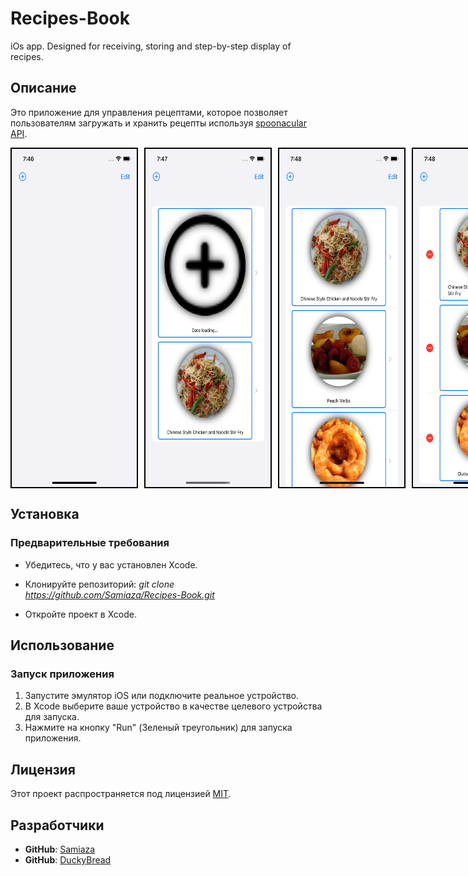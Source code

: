 # Recipes-Book
iOs app. Designed for receiving, storing and step-by-step display of recipes.

## Описание

Это приложение для управления рецептами, которое позволяет пользователям загружать и хранить рецепты используя [spoonacular API](https://spoonacular.com/food-api).

<p style="display: flex; justify-content: space-between;">
  <img src="/misc/images/app1.png" width="200" style="margin-right:  10px; border:  2px solid black;" />
  <img src="/misc/images/app2.png" width="200" style="margin-right:  10px; border:  2px solid black;" />
  <img src="/misc/images/app4.png" width="200" style="margin-right:  10px; border:  2px solid black;" />
  <img src="/misc/images/app5.png" width="200" style="margin-right:  10px; border:  2px solid black;" />
  <img src="/misc/images/app6.png" width="250" style="margin-right:  10px; border:  2px solid black;" />
  <img src="/misc/images/app7.png" width="250" style="margin-right:  10px; border:  2px solid black;" />
  <img src="/misc/images/app8.png" width="250" style="border:  2px solid black;" />
</p>

## Установка

### Предварительные требования

- Убедитесь, что у вас установлен Xcode.

- Клонируйте репозиторий: *git clone https://github.com/Samiaza/Recipes-Book.git*

- Откройте проект в Xcode.

## Использование

### Запуск приложения

1. Запустите эмулятор iOS или подключите реальное устройство.
2. В Xcode выберите ваше устройство в качестве целевого устройства для запуска.
3. Нажмите на кнопку "Run" (Зеленый треугольник) для запуска приложения.

## Лицензия

Этот проект распространяется под лицензией [MIT](https://github.com/Samiaza/samiaza/blob/main/LICENSE).

## Разработчики

- **GitHub**: [Samiaza](https://github.com/Samiaza)
- **GitHub**: [DuckyBread](https://github.com/DuckyBread)
